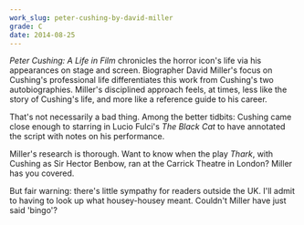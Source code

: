 ```yaml
---
work_slug: peter-cushing-by-david-miller
grade: C
date: 2014-08-25
---
```


_Peter Cushing: A Life in Film_ chronicles the horror icon's life via his appearances on stage and screen. Biographer David Miller's focus on Cushing's professional life differentiates this work from Cushing's two autobiographies. Miller's disciplined approach feels, at times, less like the story of Cushing's life, and more like a reference guide to his career.

That's not necessarily a bad thing. Among the better tidbits: Cushing came close enough to starring in Lucio Fulci's _The Black Cat_ to have annotated the script with notes on his performance.

Miller's research is thorough. Want to know when the play _Thark_, with Cushing as Sir Hector Benbow, ran at the Carrick Theatre in London? Miller has you covered.

But fair warning: there's little sympathy for readers outside the UK. I'll admit to having to look up what housey-housey meant. Couldn't Miller have just said 'bingo'?
